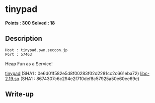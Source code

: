 # tinypad

**Points : 300**
**Solved : 18**

## Description

	Host : tinypad.pwn.seccon.jp
	Port : 57463

Heap Fun as a Service!

[tinypad](tinypad) (SHA1 : 0e6d01f582e5d8f00283f02d2281cc2c661eba72)
[libc-2.19.so](libc-2.19.so-8674307c6c294e2f710def8c57925a50e60ee69e) (SHA1 : 8674307c6c294e2f710def8c57925a50e60ee69e)

## Write-up

